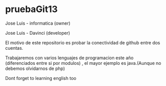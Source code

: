 # pruebaGit13


Jose Luis - informatica (owner)

Jose Luis - Davinci (developer)


El motivo de este repositorio es probar la conectividad de github entre dos cuentas.


Trabajaremos con varios lenguajes de programacion este año (diferenciados entre si por modulos) , el mayor ejemplo es java.(Aunque no debemos olvidarnos de php)





Dont forget to learning english too
